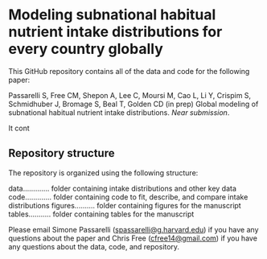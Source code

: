 # Modeling subnational habitual nutrient intake distributions for every country globally

This GitHub repository contains all of the data and code for the following paper:

Passarelli S, Free CM, Shepon A, Lee C, Moursi M, Cao L, Li Y, Crispim S, Schmidhuber J, Bromage S, Beal T, Golden CD (in prep) Global modeling of subnational habitual nutrient intake distributions. _Near submission_.

It cont

## Repository structure

The repository is organized using the following structure:

data............. folder containing intake distributions and other key data
code............. folder containing code to fit, describe, and compare intake distributions
figures.......... folder containing figures for the manuscript
tables........... folder containing tables for the manuscript

Please email Simone Passarelli (spassarelli@g.harvard.edu) if you have any questions about the paper and Chris Free (cfree14@gmail.com) if you have any questions about the data, code, and repository.
